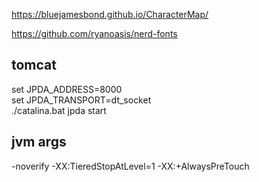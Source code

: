https://bluejamesbond.github.io/CharacterMap/

https://github.com/ryanoasis/nerd-fonts

## **tomcat**
set JPDA_ADDRESS=8000  
set JPDA_TRANSPORT=dt_socket  
./catalina.bat jpda start  

## **jvm args**
-noverify -XX:TieredStopAtLevel=1 -XX:+AlwaysPreTouch
